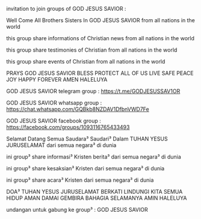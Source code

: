 invitation to join groups of GOD JESUS SAVIOR :

Well Come All Brothers Sisters In GOD JESUS SAVIOR from all nations in the world

this group share informations of Christian news from all nations in the world

this group share testimonies of Christian from all nations in the world

this group share events of Christian from all nations in the world

PRAYS GOD JESUS SAVIOR BLESS PROTECT ALL OF US LIVE SAFE PEACE JOY HAPPY FOREVER AMEN HALELUYA

GOD JESUS SAVIOR telegram group :
https://t.me/GODJESUSSAV1OR

GOD JESUS SAVIOR whatsapp group :
https://chat.whatsapp.com/GQBkb8NZDAV1DfbnVWD7Fe

GOD JESUS SAVIOR facebook group :
https://facebook.com/groups/1093116765433493

Selamat Datang Semua Saudara³ Saudari³ Dalam TUHAN YESUS JURUSELAMAT dari semua negara³ di dunia

ini group³ share informasi³ Kristen berita³ dari semua negara³ di dunia

ini group³ share kesaksian³ Kristen dari semua negara³ di dunia

ini group³ share acara³ Kristen dari semua negara³ di dunia

DOA³ TUHAN YESUS JURUSELAMAT BERKATI LINDUNGI KITA SEMUA HIDUP AMAN DAMAI GEMBIRA BAHAGIA SELAMANYA AMIN HALELUYA

undangan untuk gabung ke group³ : GOD JESUS SAVIOR
